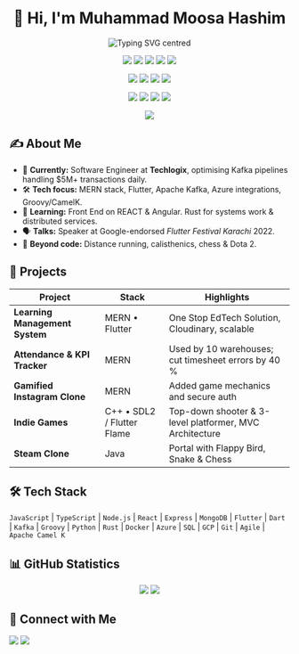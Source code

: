 <h1 align="center">👋 Hi, I'm Muhammad Moosa Hashim</h1>
<!-- ✨ Dynamic tagline – ALWAYS centred  -->
<p align="center">
  <img
    src="https://readme-typing-svg.herokuapp.com?font=Fira+Code&size=28&pause=1000&color=3be8ff&center=true&vCenter=true&width=1000&lines=Cloud+%26+Integration+Enthusiast;Backend+Engineer;Trying+To+Be+Better;Forever+Learning+New+Things"
    alt="Typing SVG centred"
  />
</p>

<!-- --------------- LANGUAGES --------------- -->
<p align="center">
  <img src="https://img.shields.io/badge/Java-007396?style=for-the-badge&logo=openjdk&logoColor=white" />
  <img src="https://img.shields.io/badge/JavaScript-F7DF1E?style=for-the-badge&logo=javascript&logoColor=black" />
  <img src="https://img.shields.io/badge/Python-3776AB?style=for-the-badge&logo=python&logoColor=FFE873" />
  <img src="https://img.shields.io/badge/Rust-000000?style=for-the-badge&logo=rust&logoColor=white" />
  <img src="https://img.shields.io/badge/SQL-003B57?style=for-the-badge&logo=mysql&logoColor=white" />
</p>

<!-- ---------- FRAMEWORKS & LIBRARIES ---------- -->
<p align="center">
  <img src="https://img.shields.io/badge/React-20232A?style=for-the-badge&logo=react&logoColor=61DAFB" />
  <img src="https://img.shields.io/badge/Express.js-404040?style=for-the-badge&logo=express&logoColor=white" />
  <img src="https://img.shields.io/badge/Node.js-3C873A?style=for-the-badge&logo=nodedotjs&logoColor=white" />
  <img src="https://img.shields.io/badge/Flutter-02569B?style=for-the-badge&logo=flutter&logoColor=white" />
</p>

<!-- -------------- TOOLS & PLATFORMS -------------- -->
<p align="center">
  <img src="https://img.shields.io/badge/Apache Kafka-231F20?style=for-the-badge&logo=apachekafka&logoColor=white" />
  <img src="https://img.shields.io/badge/MongoDB-4EA94B?style=for-the-badge&logo=mongodb&logoColor=white" />
  <img src="https://img.shields.io/badge/Azure-0078D4?style=for-the-badge&logo=microsoftazure&logoColor=white" />
  <img src="https://img.shields.io/badge/Docker-2496ED?style=for-the-badge&logo=docker&logoColor=white" />
</p>

<!-- ---------------- VISITOR COUNTER ---------------- -->
<p align="center">
  <img src="https://visitor-badge.laobi.icu/badge?page_id=moosah01.moosah01" />
</p>

## ✍️ About Me

- 🔭 **Currently:** Software Engineer at **Techlogix**, optimising Kafka pipelines handling \$5M+ transactions daily. <!-- data from resume -->
- 🛠️ **Tech focus:** MERN stack, Flutter, Apache Kafka, Azure integrations, Groovy/CamelK.
- 🌱 **Learning:** Front End on REACT & Angular. Rust for systems work & distributed services.
- 🗣 **Talks:** Speaker at Google-endorsed _Flutter Festival Karachi_ 2022.
- 🏃 **Beyond code:** Distance running, calisthenics, chess & Dota 2.

## 🚀 Projects

| Project                        | Stack                      | Highlights                                              |
| ------------------------------ | -------------------------- | ------------------------------------------------------- |
| **Learning Management System** | MERN • Flutter             | One Stop EdTech Solution, Cloudinary, scalable          |
| **Attendance & KPI Tracker**   | MERN                       | Used by 10 warehouses; cut timesheet errors by 40 %     |
| **Gamified Instagram Clone**   | MERN                       | Added game mechanics and secure auth                    |
| **Indie Games**                | C++ • SDL2 / Flutter Flame | Top-down shooter & 3-level platformer, MVC Architecture |
| **Steam Clone**                | Java                       | Portal with Flappy Bird, Snake & Chess                  |

## 🛠 Tech Stack

`JavaScript` | `TypeScript` | `Node.js` | `React` | `Express` | `MongoDB` | `Flutter` | `Dart` | `Kafka` | `Groovy` | `Python` | `Rust` | `Docker` | `Azure` | `SQL` | `GCP` | `Git` | `Agile` | `Apache Camel K`

## 📊 GitHub Statistics

<p align="center">
  <img src="https://github-readme-stats.vercel.app/api?username=moosah01&show_icons=true&theme=github_dark"/>
  <img src="https://github-readme-streak-stats.herokuapp.com/?user=moosah01&theme=github-dark&hide_border=true"/>
</p>

## 🤝 Connect with Me

<a href="mailto:moosah01@gmail.com"><img src="https://img.shields.io/badge/Email-D14836?style=for-the-badge&logo=gmail&logoColor=white"/></a>
<a href="https://www.linkedin.com/in/moosahashim/"><img src="https://img.shields.io/badge/LinkedIn-0A66C2?style=for-the-badge&logo=linkedin&logoColor=white"/></a>
